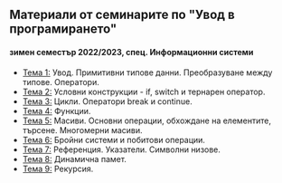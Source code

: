## Материали от семинарите по "Увод в програмирането"
#### зимен семестър 2022/2023, спец. Информационни системи

- [Тема 1:](https://github.com/Justsvetoslavov/Introduction_to_programming/tree/master/IS/Sem.01) Увод. Примитивни типове данни. Преобразуване между типове. Оператори.
- [Тема 2:](https://github.com/Justsvetoslavov/Introduction_to_programming/tree/master/IS/Sem.02) Условни конструкции - if, switch и тернарен оператор.
- [Тема 3:](https://github.com/Justsvetoslavov/Introduction_to_programming/tree/master/IS/Sem.03) Цикли. Оператори break и continue.
- [Тема 4:](https://github.com/Justsvetoslavov/Introduction_to_programming/tree/master/IS/Sem.04) Функции.
- [Тема 5:](https://github.com/Justsvetoslavov/Introduction_to_programming/tree/master/IS/Sem.05) Масиви. Основни операции, обхождане на елементите, търсене.  Многомерни масиви.
- [Тема 6:](https://github.com/Justsvetoslavov/Introduction_to_programming/tree/master/IS/Sem.06) Бройни системи и побитови операции.
- [Тема 7:](https://github.com/Justsvetoslavov/Introduction_to_programming/tree/master/IS/Sem.07) Референция. Указатели. Символни низове.
- [Тема 8:](https://github.com/Justsvetoslavov/Introduction_to_programming/tree/master/IS/Sem.08) Динамична памет.
- [Тема 9:](https://github.com/Justsvetoslavov/Introduction_to_programming/tree/master/IS/Sem.09) Рекурсия.
